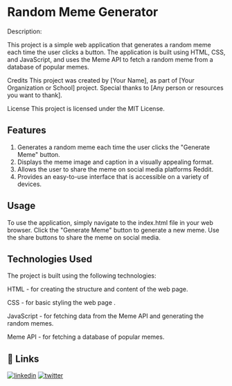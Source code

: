 
# Random Meme Generator

Description:

This project is a simple web application that generates a random meme each time the user clicks a button. The application is built using HTML, CSS, and JavaScript, and uses the Meme API to fetch a random meme from a database of popular memes.

Credits
This project was created by [Your Name], as part of [Your Organization or School] project. Special thanks to [Any person or resources you want to thank].

License
This project is licensed under the MIT License.
## Features

1. Generates a random meme each time the user clicks the "Generate Meme" button.
2. Displays the meme image and caption in a visually appealing format.
3. Allows the user to share the meme on social media platforms Reddit.
3. Provides an easy-to-use interface that is accessible on a variety of devices.
## Usage

To use the application, simply navigate to the index.html file in your web browser. Click the "Generate Meme" button to generate a new meme. Use the share buttons to share the meme on social media.
## Technologies Used

The project is built using the following technologies:

HTML - for creating the structure and content of the web page.

CSS - for basic styling the web page .

JavaScript - for fetching data from the Meme API and generating the random memes.

Meme API - for fetching a database of popular memes.

## 🔗 Links

[![linkedin](https://img.shields.io/badge/linkedin-0A66C2?style=for-the-badge&logo=linkedin&logoColor=white)](https://www.linkedin.com/in/himanshu-gupta-4a5942201/)
[![twitter](https://img.shields.io/badge/twitter-1DA1F2?style=for-the-badge&logo=twitter&logoColor=white)](https://twitter.com/himanshu4030)

